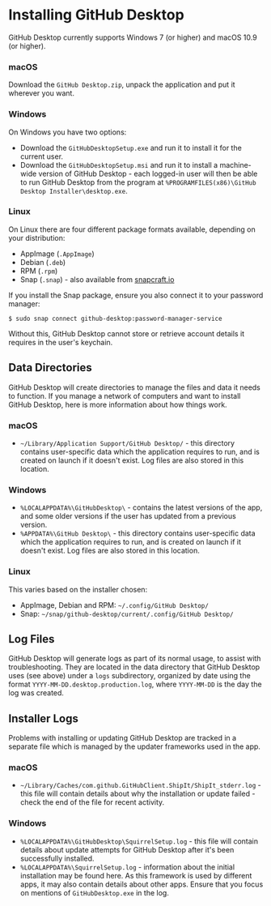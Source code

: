 # Installing GitHub Desktop

GitHub Desktop currently supports Windows 7 (or higher) and macOS 10.9 (or higher).

### macOS

Download the `GitHub Desktop.zip`, unpack the application and put it wherever you want.

### Windows

On Windows you have two options:

 - Download the `GitHubDesktopSetup.exe` and run it to install it for the current user.
 - Download the `GitHubDesktopSetup.msi` and run it to install a machine-wide version of GitHub Desktop - each logged-in user will then be able to run GitHub Desktop from the program at `%PROGRAMFILES(x86)\GitHub Desktop Installer\desktop.exe`.

### Linux

On Linux there are four different package formats available, depending on your
distribution:

 - AppImage (`.AppImage`)
 - Debian (`.deb`)
 - RPM (`.rpm`)
 - Snap (`.snap`) - also available from [snapcraft.io](https://snapcraft.io/github-desktop)

If you install the Snap package, ensure you also connect it to your password
manager:

```shellsession
$ sudo snap connect github-desktop:password-manager-service
```

Without this, GitHub Desktop cannot store or retrieve account details it
requires in the user's keychain.

## Data Directories

GitHub Desktop will create directories to manage the files and data it needs to function. If you manage a network of computers and want to install GitHub Desktop, here is more information about how things work.

### macOS
 - `~/Library/Application Support/GitHub Desktop/` - this directory contains user-specific data which the application requires to run, and is created on launch if it doesn't exist. Log files are also stored in this location.

### Windows

 - `%LOCALAPPDATA%\GitHubDesktop\` - contains the latest versions of the app, and some older versions if the user has updated from a previous version.
 - `%APPDATA%\GitHub Desktop\` - this directory contains user-specific data which the application requires to run, and is created on launch if it doesn't exist. Log files are also stored in this location.

### Linux

This varies based on the installer chosen:

 - AppImage, Debian and RPM: `~/.config/GitHub Desktop/`
 - Snap: `~/snap/github-desktop/current/.config/GitHub Desktop/`

## Log Files

GitHub Desktop will generate logs as part of its normal usage, to assist with troubleshooting. They are located in the data directory that GitHub Desktop uses (see above) under a `logs` subdirectory, organized by date using the format `YYYY-MM-DD.desktop.production.log`, where `YYYY-MM-DD` is the day the log was created.

## Installer Logs

Problems with installing or updating GitHub Desktop are tracked in a separate file which is managed by the updater frameworks used in the app.

### macOS

 - `~/Library/Caches/com.github.GitHubClient.ShipIt/ShipIt_stderr.log` - this file will contain details about why the installation or update failed - check the end of the file for recent activity.

### Windows

 - `%LOCALAPPDATA%\GitHubDesktop\SquirrelSetup.log` - this file will contain details about update attempts for GitHub Desktop after it's been successfully installed.
 - `%LOCALAPPDATA%\SquirrelSetup.log` - information about the initial installation may be found here. As this framework is used by different apps, it may also contain details about other apps. Ensure that you focus on mentions of `GitHubDesktop.exe` in the log.

